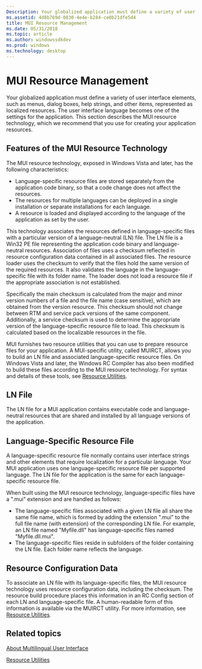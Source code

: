 ```yaml
---
Description: Your globalized application must define a variety of user interface elements, such as menus, dialog boxes, help strings, and other items, represented as localized resources.
ms.assetid: 4d8b769d-0830-4e4e-b284-ce0b21dfe5d4
title: MUI Resource Management
ms.date: 05/31/2018
ms.topic: article
ms.author: windowssdkdev
ms.prod: windows
ms.technology: desktop
---
```


# MUI Resource Management

Your globalized application must define a variety of user interface elements, such as menus, dialog boxes, help strings, and other items, represented as localized resources. The user interface language becomes one of the settings for the application. This section describes the MUI resource technology, which we recommend that you use for creating your application resources.

## Features of the MUI Resource Technology

The MUI resource technology, exposed in Windows Vista and later, has the following characteristics:

-   Language-specific resource files are stored separately from the application code binary, so that a code change does not affect the resources.
-   The resources for multiple languages can be deployed in a single installation or separate installations for each language.
-   A resource is loaded and displayed according to the language of the application as set by the user.

This technology associates the resources defined in language-specific files with a particular version of a language-neutral (LN) file. The LN file is a Win32 PE file representing the application code binary and language-neutral resources. Association of files uses a checksum reflected in resource configuration data contained in all associated files. The resource loader uses the checksum to verify that the files hold the same version of the required resources. It also validates the language in the language-specific file with its folder name. The loader does not load a resource file if the appropriate association is not established.

Specifically the main checksum is calculated from the major and minor version numbers of a file and the file name (case sensitive), which are obtained from the version resource. This checksum should not change between RTM and service pack versions of the same component. Additionally, a service checksum is used to determine the appropriate version of the language-specific resource file to load. This checksum is calculated based on the localizable resources in the file.

MUI furnishes two resource utilities that you can use to prepare resource files for your application. A MUI-specific utility, called MUIRCT, allows you to build an LN file and associated language-specific resource files. On Windows Vista and later, the Windows RC Compiler has also been modified to build these files according to the MUI resource technology. For syntax and details of these tools, see [Resource Utilities](resource-utilities.md).

## LN File

The LN file for a MUI application contains executable code and language-neutral resources that are shared and installed by all language versions of the application.

## Language-Specific Resource File

A language-specific resource file normally contains user interface strings and other elements that require localization for a particular language. Your MUI application uses one language-specific resource file per supported language. The LN file for the application is the same for each language-specific resource file.

When built using the MUI resource technology, language-specific files have a ".mui" extension and are handled as follows:

-   The language-specific files associated with a given LN file all share the same file name, which is formed by adding the extension ".mui" to the full file name (with extension) of the corresponding LN file. For example, an LN file named "Myfile.dll" has language-specific files named "Myfile.dll.mui".
-   The language-specific files reside in subfolders of the folder containing the LN file. Each folder name reflects the language.

## Resource Configuration Data

To associate an LN file with its language-specific files, the MUI resource technology uses resource configuration data, including the checksum. The resource build procedure places this information in an RC Config section of each LN and language-specific file. A human-readable form of this information is available via the MUIRCT utility. For more information, see [Resource Utilities](resource-utilities.md).

## Related topics

<dl> <dt>

[About Multilingual User Interface](about-multilingual-user-interface.md)
</dt> <dt>

[Resource Utilities](resource-utilities.md)
</dt> </dl>

 

 



